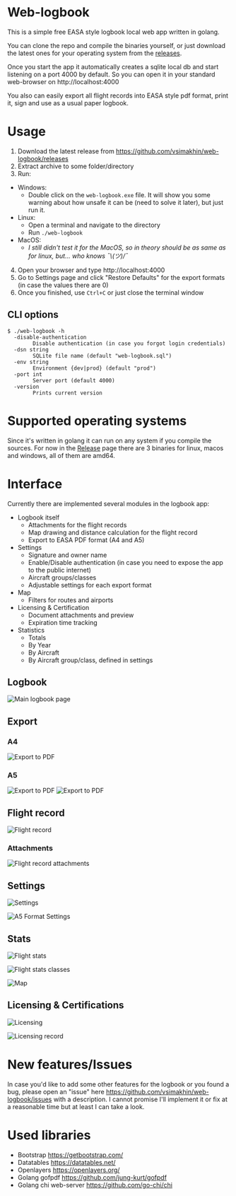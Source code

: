 # Web-logbook

This is a simple free EASA style logbook local web app written in golang.

You can clone the repo and compile the binaries yourself, or just download the latest ones for your operating system from the [releases](https://github.com/vsimakhin/web-logbook/releases).

Once you start the app it automatically creates a sqlite local db and start listening on a port 4000 by default. So you can open it in your standard web-browser on http://localhost:4000

You also can easily export all flight records into EASA style pdf format, print it, sign and use as a usual paper logbook.

# Usage

1. Download the latest release from https://github.com/vsimakhin/web-logbook/releases
1. Extract archive to some folder/directory
1. Run: 
  * Windows:
    * Double click on the `web-logbook.exe` file. It will show you some warning about how unsafe it can be (need to solve it later), but just run it.
  * Linux:
    * Open a terminal and navigate to the directory
    * Run `./web-logbook`
  * MacOS:
    * *I still didn't test it for the MacOS, so in theory should be as same as for linux, but... who knows ¯\\_(ツ)_/¯*
4. Open your browser and type http://localhost:4000
5. Go to Settings page and click "Restore Defaults" for the export formats (in case the values there are 0)
6. Once you finished, use `Ctrl+C` or just close the terminal window

## CLI options
```
$ ./web-logbook -h
  -disable-authentication
    	Disable authentication (in case you forgot login credentials)
  -dsn string
    	SQLite file name (default "web-logbook.sql")
  -env string
    	Environment {dev|prod} (default "prod")
  -port int
    	Server port (default 4000)
  -version
    	Prints current version

```

# Supported operating systems

Since it's written in golang it can run on any system if you compile the sources. For now in the [Release](https://github.com/vsimakhin/web-logbook/releases/latest) page there are 3 binaries for linux, macos and windows, all of them are amd64.

# Interface

Currently there are implemented several modules in the logbook app:
* Logbook itself
  * Attachments for the flight records
  * Map drawing and distance calculation for the flight record
  * Export to EASA PDF format (A4 and A5)
* Settings
  * Signature and owner name 
  * Enable/Disable authentication (in case you need to expose the app to the public internet)
  * Aircraft groups/classes
  * Adjustable settings for each export format 
* Map
  * Filters for routes and airports 
* Licensing & Certification
  * Document attachments and preview
  * Expiration time tracking  
* Statistics
  * Totals
  * By Year
  * By Aircraft 
  * By Aircraft group/class, defined in settings

## Logbook

![Main logbook page](https://github.com/vsimakhin/web-logbook-assets/raw/main/logbook-main.png)

## Export

### A4
![Export to PDF](https://github.com/vsimakhin/web-logbook-assets/raw/main/logbook-export.png)

### A5
![Export to PDF](https://github.com/vsimakhin/web-logbook-assets/raw/main/export-a5-a.png)
![Export to PDF](https://github.com/vsimakhin/web-logbook-assets/raw/main/export-a5-b.png)


## Flight record

![Flight record](https://github.com/vsimakhin/web-logbook-assets/raw/main/flight-record-example.png)

### Attachments
![Flight record attachments](https://github.com/vsimakhin/web-logbook-assets/raw/main/flight-record-example-attachments.png)

## Settings

![Settings](https://github.com/vsimakhin/web-logbook-assets/raw/main/settings.png)

![A5 Format Settings](https://github.com/vsimakhin/web-logbook-assets/raw/main/settings-export-format.png)

## Stats

![Flight stats](https://github.com/vsimakhin/web-logbook-assets/raw/main/stats.png)

![Flight stats classes](https://github.com/vsimakhin/web-logbook-assets/raw/main/stats-classes.png)

![Map](https://github.com/vsimakhin/web-logbook-assets/raw/main/stats-map.png)

## Licensing & Certifications

![Licensing](https://github.com/vsimakhin/web-logbook-assets/raw/main/licensing.png)

![Licensing record](https://github.com/vsimakhin/web-logbook-assets/raw/main/licensing-record.png)

# New features/Issues

In case you'd like to add some other features for the logbook or you found a bug, please open an "issue" here https://github.com/vsimakhin/web-logbook/issues with a description. I cannot promise I'll implement it or fix at a reasonable time but at least I can take a look.

# Used libraries

* Bootstrap https://getbootstrap.com/
* Datatables https://datatables.net/
* Openlayers https://openlayers.org/
* Golang gofpdf https://github.com/jung-kurt/gofpdf
* Golang chi web-server https://github.com/go-chi/chi

